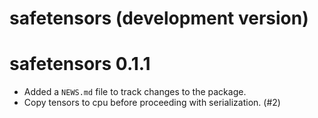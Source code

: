 # safetensors (development version)

# safetensors 0.1.1

* Added a `NEWS.md` file to track changes to the package.
* Copy tensors to cpu before proceeding with serialization. (#2)
